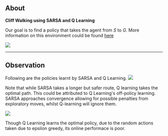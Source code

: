 ## About

**Cliff Walking using SARSA and Q Learning**

Our goal is to find a policy that takes the agent from *S* to *G*. More information on this environment could be found [here](https://www.gymlibrary.ml/environments/toy_text/cliff_walking/ "here")

![](https://github.com/siddarth-c/RL-Basics/blob/main/D1/Figs/CliffWalking.png)

------------


## Observation

Following are the policies learnt by SARSA and Q Learning.
![](https://github.com/siddarth-c/RL-Basics/blob/main/D1/Figs/Policy%20Learnt.png)

Note that while SARSA takes a longer but safer route, Q learning takes the optimal path. This could be attributed to Q Learning's off-policy learning. SARSA approaches convergence allowing for possible penalties from exploratory moves, whilst Q-learning will ignore them. 

![](https://github.com/siddarth-c/RL-Basics/blob/main/D1/Figs/Graph.png)

Though Q Learning learns the optimal policy, due to the random actions taken due to epsilon greedy, its online performace is poor.
